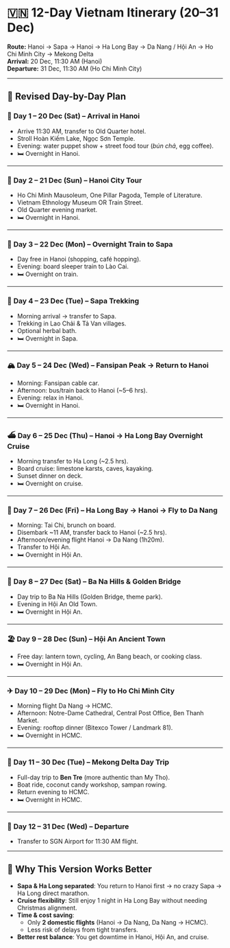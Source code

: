 # 🇻🇳 12-Day Vietnam Itinerary (20–31 Dec)

**Route:** Hanoi → Sapa → Hanoi → Ha Long Bay → Da Nang / Hội An → Ho Chi Minh City → Mekong Delta  
**Arrival:** 20 Dec, 11:30 AM (Hanoi)  
**Departure:** 31 Dec, 11:30 AM (Ho Chi Minh City)

---

## 📅 Revised Day-by-Day Plan

### 🛬 **Day 1 – 20 Dec (Sat) – Arrival in Hanoi**
- Arrive 11:30 AM, transfer to Old Quarter hotel.  
- Stroll Hoàn Kiếm Lake, Ngọc Sơn Temple.  
- Evening: water puppet show + street food tour (*bún chả*, egg coffee).  
- 🛏 Overnight in Hanoi.  

---

### 🏯 **Day 2 – 21 Dec (Sun) – Hanoi City Tour**
- Ho Chi Minh Mausoleum, One Pillar Pagoda, Temple of Literature.  
- Vietnam Ethnology Museum OR Train Street.  
- Old Quarter evening market.  
- 🛏 Overnight in Hanoi.  

---

### 🚆 **Day 3 – 22 Dec (Mon) – Overnight Train to Sapa**
- Day free in Hanoi (shopping, café hopping).  
- Evening: board sleeper train to Lào Cai.  
- 🛏 Overnight on train.  

---

### 🌾 **Day 4 – 23 Dec (Tue) – Sapa Trekking**
- Morning arrival → transfer to Sapa.  
- Trekking in Lao Chải & Tả Van villages.  
- Optional herbal bath.  
- 🛏 Overnight in Sapa.  

---

### 🏔 **Day 5 – 24 Dec (Wed) – Fansipan Peak → Return to Hanoi**
- Morning: Fansipan cable car.  
- Afternoon: bus/train back to Hanoi (~5–6 hrs).  
- Evening: relax in Hanoi.  
- 🛏 Overnight in Hanoi.  

---

### ⛴ **Day 6 – 25 Dec (Thu) – Hanoi → Ha Long Bay Overnight Cruise**
- Morning transfer to Ha Long (~2.5 hrs).  
- Board cruise: limestone karsts, caves, kayaking.  
- Sunset dinner on deck.  
- 🛏 Overnight on cruise.  

---

### 🚐 **Day 7 – 26 Dec (Fri) – Ha Long Bay → Hanoi → Fly to Da Nang**
- Morning: Tai Chi, brunch on board.  
- Disembark ~11 AM, transfer back to Hanoi (~2.5 hrs).  
- Afternoon/evening flight Hanoi → Da Nang (1h20m).  
- Transfer to Hội An.  
- 🛏 Overnight in Hội An.  

---

### 🌉 **Day 8 – 27 Dec (Sat) – Ba Na Hills & Golden Bridge**
- Day trip to Ba Na Hills (Golden Bridge, theme park).  
- Evening in Hội An Old Town.  
- 🛏 Overnight in Hội An.  

---

### 🏖 **Day 9 – 28 Dec (Sun) – Hội An Ancient Town**
- Free day: lantern town, cycling, An Bang beach, or cooking class.  
- 🛏 Overnight in Hội An.  

---

### ✈ **Day 10 – 29 Dec (Mon) – Fly to Ho Chi Minh City**
- Morning flight Da Nang → HCMC.  
- Afternoon: Notre-Dame Cathedral, Central Post Office, Ben Thanh Market.  
- Evening: rooftop dinner (Bitexco Tower / Landmark 81).  
- 🛏 Overnight in HCMC.  

---

### 🚤 **Day 11 – 30 Dec (Tue) – Mekong Delta Day Trip**
- Full-day trip to **Ben Tre** (more authentic than My Tho).  
- Boat ride, coconut candy workshop, sampan rowing.  
- Return evening to HCMC.  
- 🛏 Overnight in HCMC.  

---

### 🛫 **Day 12 – 31 Dec (Wed) – Departure**
- Transfer to SGN Airport for 11:30 AM flight.  

---

## 🔑 Why This Version Works Better
- **Sapa & Ha Long separated**: You return to Hanoi first → no crazy Sapa → Ha Long direct marathon.  
- **Cruise flexibility**: Still enjoy 1 night in Ha Long Bay without needing Christmas alignment.  
- **Time & cost saving**:  
  - Only **2 domestic flights** (Hanoi → Da Nang, Da Nang → HCMC).  
  - Less risk of delays from tight transfers.  
- **Better rest balance**: You get downtime in Hanoi, Hội An, and cruise.  
